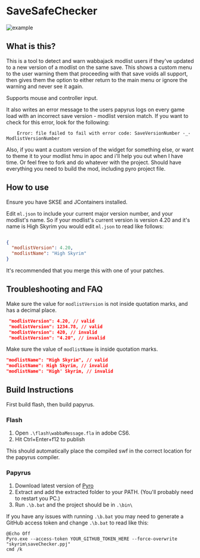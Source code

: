 # SaveSafeChecker

![example](https://github.com/Osmosis-Wrench/wabbaWidget/blob/main/example.png)

## What is this?

This is a tool to detect and warn wabbajack modlist users if they've updated to a new version of a modlist on the same save. This shows a custom menu to the user warning them that proceeding with that save voids all support, then gives them the option to either return to the main menu or ignore the warning and never see it again.

Supports mouse and controller input.

It also writes an error message to the users papyrus logs on every game load with an incorrect save version - modlist version match. If you want to check for this error, look for the following:

```log
    Error: file failed to fail with error code: SaveVersionNumber -_- ModlistVersionNumber
```

Also, if you want a custom version of the widget for something else, or want to theme it to your modlist hmu in apoc and i'll help you out when I have time. Or feel free to fork and do whatever with the project. Should have everything you need to build the mod, including pyro project file.

## How to use

Ensure you have SKSE and JContainers installed.

Edit ``ml.json`` to include your current major version number, and your modlist's name.
So if your modlist's current version is version 4.20 and it's name is High Skyrim you would edit ``ml.json`` to read like follows:

```json

{
  "modlistVersion": 4.20,
  "modlistName": "High Skyrim"
}

```

It's recommended that you merge this with one of your patches.

## Troubleshooting and FAQ

Make sure the value for ``modlistVersion`` is not inside quotation marks, and has a decimal place.

```json
 "modlistVersion": 4.20, // valid
 "modlistVersion": 1234.78, // valid
 "modlistVersion": 420, // invalid
 "modlistVersion": "4.20", // invalid
 ```

 Make sure the value of ``modlistName`` is inside quotation marks.

 ```json
 "modlistName": "High Skyrim", // valid
 "modlistName": High Skyrim, // invalid
 "modlistName": "High' Skyrim, // invalid
 ```

## Build Instructions

First build flash, then build papyrus.

### Flash

1. Open ``.\flash\wabbaMessage.fla`` in adobe CS6.
2. Hit Ctrl+Enter+f12 to publish

This should automatically place the compiled swf in the correct location for the papyrus compiler.

### Papyrus

1. Download latest version of [Pyro](https://github.com/fireundubh/pyro/releases)
2. Extract and add the extracted folder to your PATH. (You'll probably need to restart you PC.)
3. Run ``.\b.bat`` and the project should be in ``.\bin\``

If you have any issues with running `.\b.bat` you may need to generate a GitHub access token and change ``.\b.bat`` to read like this:

```batch
@Echo Off
Pyro.exe --access-token YOUR_GITHUB_TOKEN_HERE --force-overwrite "skyrim\saveChecker.ppj"
cmd /k
```
